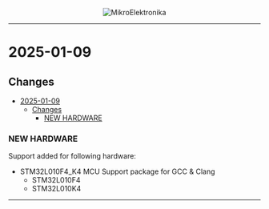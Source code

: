 <p align="center">
  <img src="http://www.mikroe.com/img/designs/beta/logo_small.png?raw=true" alt="MikroElektronika"/>
</p>

---

# 2025-01-09

## Changes

- [2025-01-09](#2025-01-09)
  - [Changes](#changes)
    - [NEW HARDWARE](#new-hardware)

### NEW HARDWARE

Support added for following hardware:

- STM32L010F4_K4 MCU Support package for GCC & Clang
  - STM32L010F4
  - STM32L010K4

---
